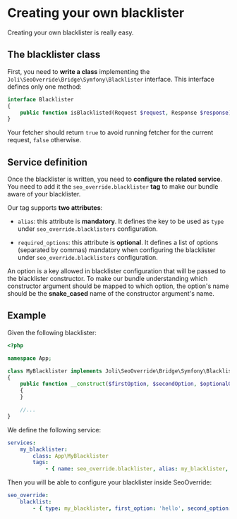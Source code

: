 # Creating your own blacklister

Creating your own blacklister is really easy.

## The blacklister class

First, you need to **write a class** implementing the `Joli\SeoOverride\Bridge\Symfony\Blacklister`
interface. This interface defines only one method:

```php
interface Blacklister
{
    public function isBlacklisted(Request $request, Response $response): bool;
}
```

Your fetcher should return `true` to avoid running fetcher for the current
request, `false` otherwise.

## Service definition

Once the blacklister is written, you need to **configure the related service**.
You need to add it the `seo_override.blacklister` **tag** to make our bundle
aware of your blacklister.

Our tag supports **two attributes**:

- `alias`: this attribute is **mandatory**. It defines the key to be used as
`type` under `seo_override.blacklisters` configuration.

- `required_options`: this attribute is **optional**. It defines a list of
options (separated by commas) mandatory when configuring the blacklister under
`seo_override.blacklisters` configuration.

An option is a key allowed in blacklister configuration that will be passed to
the blacklister constructor. To make our bundle understanding which constructor
argument should be mapped to which option, the option's name should be the
**snake_cased** name of the constructor argument's name.

## Example

Given the following blacklister:

```php
<?php

namespace App;

class MyBlacklister implements Joli\SeoOverride\Bridge\Symfony\Blacklister
{
    public function __construct($firstOption, $secondOption, $optionalOption = 'foobar')
    {
    }

    //...
}
```

We define the following service:

```yaml
services:
    my_blacklister:
        class: App\MyBlacklister
        tags:
            - { name: seo_override.blacklister, alias: my_blacklister, required_options: 'first_option,second_option' }
```

Then you will be able to configure your blacklister inside SeoOverride:

```yaml
seo_override:
    blacklist:
        - { type: my_blacklister, first_option: 'hello', second_option: 'world', optional_option: 'yolo' }
```
